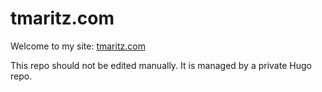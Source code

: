 # tmaritz.com

Welcome to my site: [tmaritz.com](tmaritz.com)

This repo should not be edited manually. It is managed by a private Hugo repo.
